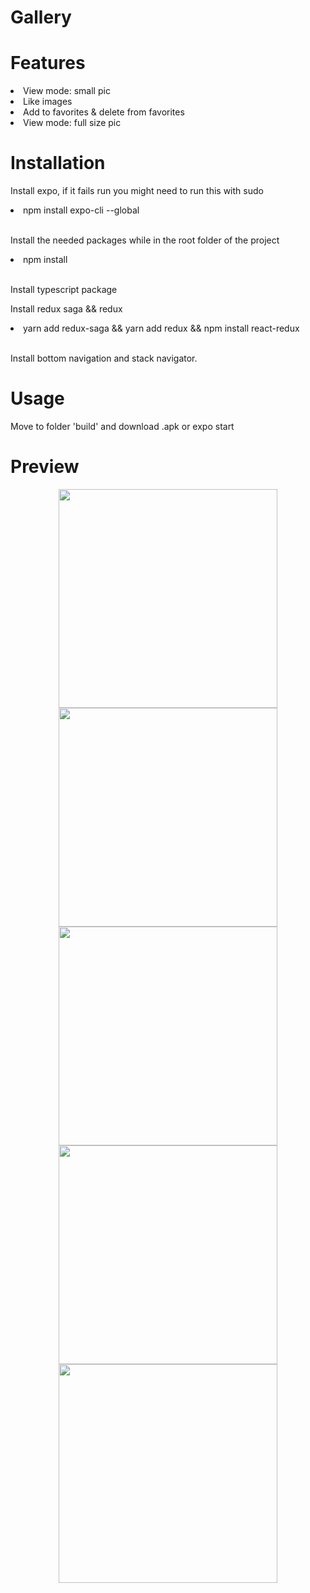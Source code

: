 <h1>Gallery</h1>
<h1>Features</h1>
<li>View mode: small pic</li>
<li>Like images</li>
<li>Add to favorites & delete from favorites</li>
<li>View mode: full size pic</li>
<h1>Installation</h1>
<p>Install expo, if it fails run you might need to run this with sudo</p>
<li>npm install expo-cli --global</li><br>
<p>Install the needed packages while in the root folder of the project</p>
<li>npm install</li><br>
<p>Install typescript package</p>
<p>Install redux saga && redux</p>
<li>yarn add redux-saga && yarn add redux && npm install react-redux</li><br>
<p>Install bottom navigation and stack navigator.</p>
<h1>Usage</h1>
<p>Move to folder 'build' and download .apk or expo start</p>
<h1>Preview</h1>
<p align="center">
  <img src="https://github.com/skhe55/RN_gallery/blob/master/assetsimages/1.png" width="350" title="">
  <img src="https://github.com/skhe55/RN_gallery/blob/master/assetsimages/2.png" width="350" title="">
  <img src="https://github.com/skhe55/RN_gallery/blob/master/assetsimages/3.png" width="350" title="">
  <img src="https://github.com/skhe55/RN_gallery/blob/master/assetsimages/4.png" width="350" title="">
  <img src="https://github.com/skhe55/RN_gallery/blob/master/assetsimages/5.png" width="350" title="">
</p>
